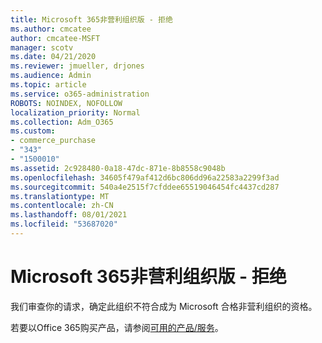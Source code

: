 ```yaml
---
title: Microsoft 365非营利组织版 - 拒绝
ms.author: cmcatee
author: cmcatee-MSFT
manager: scotv
ms.date: 04/21/2020
ms.reviewer: jmueller, drjones
ms.audience: Admin
ms.topic: article
ms.service: o365-administration
ROBOTS: NOINDEX, NOFOLLOW
localization_priority: Normal
ms.collection: Adm_O365
ms.custom:
- commerce_purchase
- "343"
- "1500010"
ms.assetid: 2c928480-0a18-47dc-871e-8b8558c9048b
ms.openlocfilehash: 34605f479af412d6bc806dd96a22583a2299f3ad
ms.sourcegitcommit: 540a4e2515f7cfddee65519046454fc4437cd287
ms.translationtype: MT
ms.contentlocale: zh-CN
ms.lasthandoff: 08/01/2021
ms.locfileid: "53687020"
---
```

# <a name="microsoft-365-for-nonprofits---declined"></a>Microsoft 365非营利组织版 - 拒绝

我们审查你的请求，确定此组织不符合成为 Microsoft 合格非营利组织的资格。
  
若要以Office 365购买产品，请参阅[可用的产品/服务](https://portal.office.com/AdminPortal/Home)。
